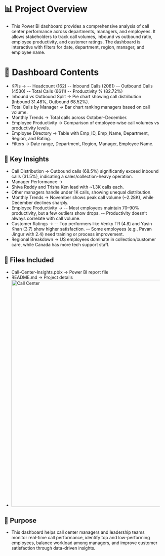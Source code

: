 # 📊 Project Overview
- This Power BI dashboard provides a comprehensive analysis of call center performance across departments, managers, and employees. It allows stakeholders to track call volumes, inbound vs outbound ratio, employee productivity, and customer ratings. The dashboard is interactive with filters for date, department, region, manager, and employee name.

# 📌 Dashboard Contents
- KPIs →
 -- Headcount (162)
 -- Inbound Calls (2081)
 -- Outbound Calls (4530)
 -- Total Calls (6611)
 -- Productivity % (82.72%)
- Inbound vs Outbound Split → Pie chart showing call distribution (Inbound 31.48%, Outbound 68.52%).
- Total Calls by Manager → Bar chart ranking managers based on call volume.
- Monthly Trends → Total calls across October–December.
- Employee Productivity → Comparison of employee-wise call volumes vs productivity levels.
- Employee Directory → Table with Emp_ID, Emp_Name, Department, Region, and Rating.
- Filters → Date range, Department, Region, Manager, Employee Name.

## 🔑 Key Insights
- Call Distribution → Outbound calls (68.5%) significantly exceed inbound calls (31.5%), indicating a sales/collection-heavy operation.
- Manager Performance →
- Shiva Reddy and Trisha Ken lead with ~1.3K calls each.
- Other managers handle under 1K calls, showing unequal distribution.
- Monthly Trends → November shows peak call volume (~2.28K), while December declines sharply.
- Employee Productivity →
 -- Most employees maintain 70–90% productivity, but a few outliers show drops.
-- Productivity doesn’t always correlate with call volume.
- Customer Ratings →
 -- Top performers like Venky TR (4.8) and Yasin Khan (3.7) show higher satisfaction.
 -- Some employees (e.g., Pavan Jingur with 2.4) need training or process improvement.
- Regional Breakdown → US employees dominate in collection/customer care, while Canada has more tech support staff.

## 📁 Files Included
- Call-Center-Insights.pbix → Power BI report file
- README.md → Project details
- <img width="1223" height="735" alt="Call Center" src="https://github.com/user-attachments/assets/b203c28a-8ad0-4cc1-be52-3cd6138697f1" />

## 🎯 Purpose
- This dashboard helps call center managers and leadership teams monitor real-time call performance, identify top and low-performing employees, balance workload among managers, and improve customer satisfaction through data-driven insights.

